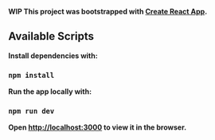 <strong>WIP</string> This project was bootstrapped with [Create React App](https://github.com/facebook/create-react-app).

## Available Scripts

Install dependencies with:

### `npm install`

Run the app locally with:

### `npm run dev`

Open [http://localhost:3000](http://localhost:3000) to view it in the browser.
